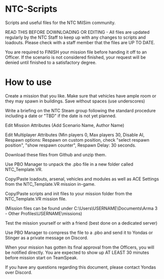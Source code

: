 # NTC-Scripts
Scripts and useful files for the NTC MilSim community.

READ THIS BEFORE DOWNLOADING OR EDITING - 
All files are updated regularly by the NTC Staff to keep up with any changes to scripts and loadouts. Please check with a staff member that the files are UP TO DATE.

You are required to FINISH your mission file before handing it off to an Officer. If the scenario is not considered finished, your request will be denied until finished to a satisfactory degree.

# How to use
Create a mission that you like. Make sure that vehicles have ample room or they may spawn in buildings. Save without spaces (use underscores)

Write a briefing on the NTC Steam group following the standard procedure including a date or "TBD" if the date is not yet planned.

Edit Mission Attributes (Add Scenario Name, Author Name)

Edit Multiplayer Attributes (Min players 0, Max players 30, Disable AI, Respawn options: Respawn on custom position, check "select respawn position", "show respawn counter", Respawn Delay: 30 seconds.

Download these files from Github and unzip them.

Use PBO Manager to unpack the .pbo file in a new folder called NTC_Template.VR.


Copy/Paste loadouts, arsenal, vehicles and modules as well as ACE Settings from the NTC_Template.VR mission in-game.

Copy/Paste scripts and init files to your mission folder from the NTC_Template.VR mission file.

(Mission files can be found under C:\Users\USERNAME\Documents\Arma 3 - Other Profiles\USERNAME\missions)

Test the mission yourself or with a friend (best done on a dedicated server)

Use PBO Manager to compress the file to a .pbo and send it to Yondas or Stinger as a private message on Discord.

When your mission has gotten its final approval from the Officers, you will be notified directly. You are expected to show up AT LEAST 30 minutes before mission start on TeamSpeak.


If you have any questions regarding this document, please contact Yondas over Discord.
